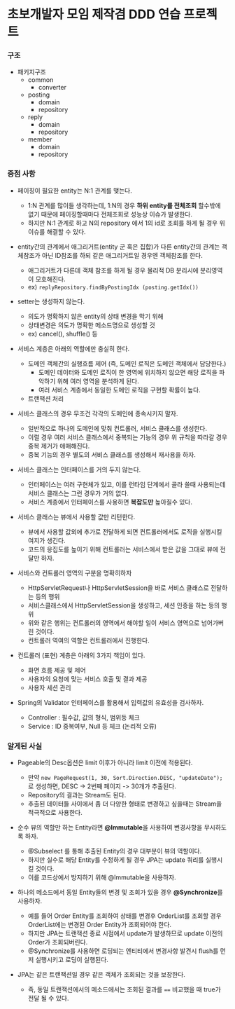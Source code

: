 # 초보개발자 모임 제작겸 DDD 연습 프로젝트
### 구조
* 패키지구조
  - common
    - converter
  - posting
    - domain
    - repository
  - reply
    - domain
    - repository
  - member
    - domain
    - repository


### 중점 사항
* 페이징이 필요한 entity는 N:1 관계를 맺는다.
  - 1:N 관계를 많이들 생각하는데, 1:N의 경우 **하위 entity를 전체조회** 할수밖에 없기 때문에 페이징할때마다 전체조회로 성능상 이슈가 발생한다.
  - 하지만 N:1 관계로 하고 N의 repository 에서 1의 id로 조회를 하게 될 경우 위 이슈를 해결할 수 있다.

* entity간의 관계에서 애그리거트(entity 군 혹은 집합)가 다른 entity간의 관계는 객체참조가 아닌 ID참조를 하되 같은 애그리거트일 경우엔 객체참조를 한다.
  - 애그리거트가 다른데 객체 참조를 하게 될 경우 물리적 DB 분리시에 분리영역이 모호해진다. 
  - ex) ```replyRepository.findByPostingIdx (posting.getIdx())``` 

* setter는 생성하지 않는다.
  - 의도가 명확하지 않은 entity의 상태 변경을 막기 위해
  - 상태변경은 의도가 명확한 메소드명으로 생성할 것
  - ex) cancel(), shuffle() 등

* 서비스 계층은 아래의 역할에만 충실히 한다.
  - 도메인 객체간의 실행흐름 제어 (즉, 도메인 로직은 도메인 객체에서 담당한다.)
    - 도메인 데이터와 도메인 로직이 한 영역에 위치하지 않으면 해당 로직을 파악하기 위해 여러 영역을 분석하게 된다.
    - 여러 서비스 계층에서 동일한 도메인 로직을 구현할 확률이 높다.
  - 트랜잭션 처리

* 서비스 클래스의 경우 무조건 각각의 도메인에 종속시키지 말자.
  - 일반적으로 하나의 도메인에 맞춰 컨트롤러, 서비스 클래스를 생성한다.
  - 이럴 경우 여러 서비스 클래스에서 중복되는 기능의 경우 위 규칙을 따라갈 경우 중복 제거가 애매해진다.
  - 중복 기능의 경우 별도의 서비스 클래스를 생성해서 재사용을 하자.

* 서비스 클래스는 인터페이스를 거의 두지 않는다.
  - 인터페이스는 여러 구현체가 있고, 이를 런타임 단계에서 골라 쓸때 사용되는데 서비스 클래스는 그런 경우가 거의 없다.
  - 서비스 계층에서 인터페이스를 사용하면 **복잡도만** 높아질수 있다.

* 서비스 클래스는 뷰에서 사용할 값만 리턴한다.
  - 뷰에서 사용할 값외에 추가로 전달하게 되면 컨트롤러에서도 로직을 실행시킬 여지가 생긴다.
  - 코드의 응집도를 높이기 위해 컨트롤러는 서비스에서 받은 값을 그대로 뷰에 전달만 하자.

* 서비스와 컨트롤러 영역의 구분을 명확히하자  
  - HttpServletRequest나 HttpServletSession을 바로 서비스 클래스로 전달하는 등의 행위
  - 서비스클래스에서 HttpServletSession을 생성하고, 세션 인증을 하는 등의 행위
  - 위와 같은 행위는 컨트롤러의 영역에서 해야할 일이 서비스 영역으로 넘어가버린 것이다.
  - 컨트롤러 역여의 역할은 컨트롤러에서 진행한다.

* 컨트롤러 (표현) 계층은 아래의 3가지 책임이 있다.
  - 화면 흐름 제공 및 제어
  - 사용자의 요청에 맞는 서비스 호출 및 결과 제공
  - 사용자 세션 관리

* Spring의 Validator 인터페이스를 활용해서 입력값의 유효성을 검사하자.
  - Controller : 필수값, 값의 형식, 범위등 체크 
  - Service : ID 중복여부, Null 등 체크 (논리적 오류)
  
### 알게된 사실
* Pageable의 Desc옵션은 limit 이후가 아니라 limit 이전에 적용된다.
  - 만약 ```new PageRequest(1, 30, Sort.Direction.DESC, "updateDate");``` 로 생성하면, DESC -> 2번째 페이지 -> 30개가 추출된다.
  - Repository의 결과는 Stream도 된다.
  - 추출된 데이터들 사이에서 좀 더 다양한 형태로 변경하고 싶을때는 Stream을 적극적으로 사용한다.

* 순수 뷰의 역할만 하는 Entity라면 **@Immutable**을 사용하여 변경사항을 무시하도록 하자.
  - @Subselect 를 통해 추출된 Entity의 경우 대부분이 뷰의 역할이다.
  - 하지만 실수로 해당 Entity를 수정하게 될 경우 JPA는 update 쿼리를 실행시킬 것이다.
  - 이를 코드상에서 방지하기 위해 @Immutable을 사용하자.

* 하나의 메소드에서 동일 Entity들의 변경 및 조회가 있을 경우 **@Synchronize**를 사용하자.
  - 예를 들어 Order Entity를 조회하여 상태를 변경후 OrderList를 조회할 경우 OrderList에는 변경된 Order Entity가 조회되어야 한다.
  - 하지만 JPA는 트랜잭션 종료 시점에서 update가 발생하므로 update 이전의 Order가 조회되버린다.
  - @Synchronize를 사용하면 로딩되는 엔티티에서 변경사항 발견시 flush를 먼저 실행시키고 로딩이 실행된다.

* JPA는 같은 트랜잭션일 경우 같은 객체가 조회되는 것을 보장한다.
  - 즉, 동일 트랜잭션에서의 메소드에서는 조회된 결과를 ```==``` 비교했을 때 true가 전달 될 수 있다.


